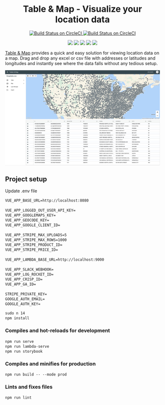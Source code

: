 <h1 align="center">Table & Map - Visualize your location data</h1>

<p align="center">
  <a href="https://app.netlify.com/sites/tableandmap/deploys" target="_blank">
    <img src="https://api.netlify.com/api/v1/badges/f57a2cf3-d0c8-4436-b4e4-05bee35b6687/deploy-status" alt="Build Status on CircleCI" />
  </a>
  <a href="https://app.netlify.com/sites/tableandmap-storybook/deploys" target="_blank">
    <img src="https://api.netlify.com/api/v1/badges/799b2854-07a2-4e84-a194-379b3eb48315/deploy-status" alt="Build Status on CircleCI" />
  </a>
</p>

<p align="center">
  <img height="100" src="https://upload.wikimedia.org/wikipedia/commons/thumb/9/95/Vue.js_Logo_2.svg/1200px-Vue.js_Logo_2.svg.png" />
  <img height="100" src="https://seeklogo.com/images/V/vuetify-logo-3BCF73C928-seeklogo.com.png" />
  <img height="100" src="https://ci6.googleusercontent.com/proxy/Ud-khzT51bLnOIwvW6to_TeNlUXx4LSL_akqjv6bQOHBsaanwQpFEJ_0Uwf71osI5CHmlbPeBsAXWB8DOptDGMDmB0qKNIzgNZBrwCMhOSfogpQRebu9WiDTBs5C6AFadiS7haYdKoQ9gjTc8GuI1bvzxS4RxJfb0C6wNpc=s0-d-e1-ft" />
  <img height="100" src="https://akm-img-a-in.tosshub.com/indiatoday/images/bodyeditor/202002/Maps_Pin_FullColor-x1000.png?p5mE6zsNfbzHgIfhAD8xdamQCvveDfkN" />
  <img height="100" src="https://pbs.twimg.com/profile_images/1100804485616566273/sOct-Txm_400x400.png" />
<p>
  
[Table & Map](https://tableandmap.com) provides a quick and easy solution for viewing location data on a map. Drag and drop any excel or csv file with addresses or latitudes and longitudes and instantly see where the data falls without any tedious setup.

![alt text](src/assets/app.jpg)


## Project setup
Update .env file
```
VUE_APP_BASE_URL=http://localhost:8080

VUE_APP_LOGGED_OUT_USER_API_KEY=
VUE_APP_GOOGLEMAPS_KEY=
VUE_APP_GEOCODE_KEY=
VUE_APP_GOOGLE_CLIENT_ID=

VUE_APP_STRIPE_MAX_UPLOADS=5
VUE_APP_STRIPE_MAX_ROWS=1000
VUE_APP_STRIPE_PRODUCT_ID=
VUE_APP_STRIPE_PRICE_ID=

VUE_APP_LAMBDA_BASE_URL=http://localhost:9000

VUE_APP_SLACK_WEBHOOK=
VUE_APP_LOG_ROCKET_ID=
VUE_APP_CRISP_ID=
VUE_APP_GA_ID=

STRIPE_PRIVATE_KEY=
GOOGLE_AUTH_EMAIL=
GOOGLE_AUTH_KEY=
```

```
sudo n 14
npm install
```

### Compiles and hot-reloads for development
```
npm run serve
npm run lambda-serve
npm run storybook
```

### Compiles and minifies for production
```
npm run build -- --mode prod
```

### Lints and fixes files
```
npm run lint
```
